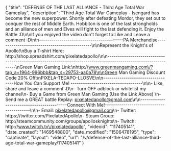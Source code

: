 {
    "title": "DEFENSE OF THE LAST ALLIANCE - Third Age Total War Gameplay",
    "description": "Third Age Total War Gameplay - Isengard has become the new superpower.  Shortly after defeating Mordor, they set out to conquer the rest of Middle Earth.  Hobbiton is one of the last strongholds and an alliance of men and Elves will fight to the last defending it.  Enjoy the Battle :D\n\nIf you enjoyed the video don't forget to Like and Leave a comment :D\n\n-----------------------------------------PA Merchandise----------------------------------------------\n\nRepresent the Knight's of Apollo!\nBuy a T-shirt Here: http:\/\/shop.spreadshirt.com\/pixelatedapollo\/\n\n---------------------------------------------------------------------------------------------------------------\nGreen Man Gaming Link:\nhttp:\/\/www.greenmangaming.com\/?tap_a=1964-996bbb&tap_s=29753-aa0a78\n\nGreen Man Gaming Discount Code 20% Off:\nPIXELA-TEDAPO-LLOSVE\n\n----------------------------------How You Can Support Me! -----------------------------------\n\n- Like, share and leave a comment :D\n- Turn OFF adblock or whitelist my channel\n- Buy a Game from Green Man Gaming (Use the Link Above) \n- Send me a GREAT battle Replay: pixelatedapollo@gmail.com\n\n------------------------------------------Connect With Me!-----------------------------------------\n\n- Email: pixelatedapollo@gmail.com\n- Twitter: https:\/\/twitter.com\/PixelatedApollo\n- Steam Group:  http:\/\/steamcommunity.com\/groups\/apollosknights\n- Twitch: http:\/\/www.twitch.tv\/pixelatedapollo",
    "videoid": "117405141",
    "date_created": "1469548800",
    "date_modified": "1506478195",
    "type": "captivate",
    "layout": "video",
    "url": "\/v\/defense-of-the-last-alliance-third-age-total-war-gameplay\/117405141"
}